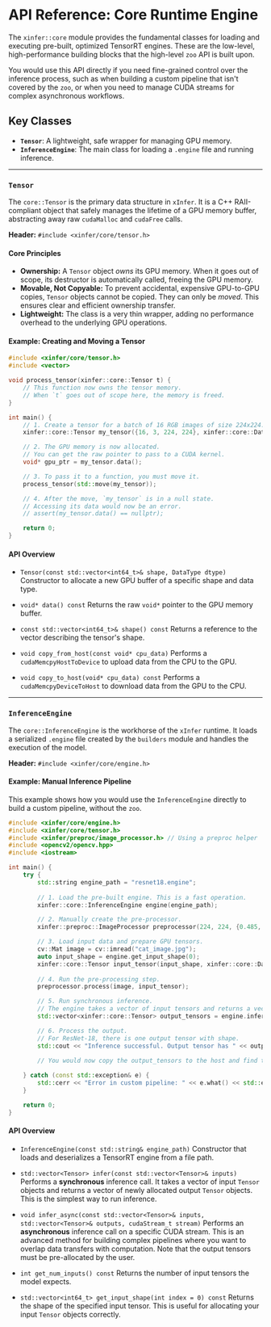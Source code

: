 # API Reference: Core Runtime Engine

The `xinfer::core` module provides the fundamental classes for loading and executing pre-built, optimized TensorRT engines. These are the low-level, high-performance building blocks that the high-level `zoo` API is built upon.

You would use this API directly if you need fine-grained control over the inference process, such as when building a custom pipeline that isn't covered by the `zoo`, or when you need to manage CUDA streams for complex asynchronous workflows.

## Key Classes
- **`Tensor`**: A lightweight, safe wrapper for managing GPU memory.
- **`InferenceEngine`**: The main class for loading a `.engine` file and running inference.

---

### `Tensor`

The `core::Tensor` is the primary data structure in `xInfer`. It is a C++ RAII-compliant object that safely manages the lifetime of a GPU memory buffer, abstracting away raw `cudaMalloc` and `cudaFree` calls.

**Header:** `#include <xinfer/core/tensor.h>`

#### **Core Principles**

- **Ownership:** A `Tensor` object *owns* its GPU memory. When it goes out of scope, its destructor is automatically called, freeing the GPU memory.
- **Movable, Not Copyable:** To prevent accidental, expensive GPU-to-GPU copies, `Tensor` objects cannot be copied. They can only be *moved*. This ensures clear and efficient ownership transfer.
- **Lightweight:** The class is a very thin wrapper, adding no performance overhead to the underlying GPU operations.

#### **Example: Creating and Moving a Tensor**

```cpp
#include <xinfer/core/tensor.h>
#include <vector>

void process_tensor(xinfer::core::Tensor t) {
    // This function now owns the tensor memory.
    // When `t` goes out of scope here, the memory is freed.
}

int main() {
    // 1. Create a tensor for a batch of 16 RGB images of size 224x224.
    xinfer::core::Tensor my_tensor({16, 3, 224, 224}, xinfer::core::DataType::kFLOAT);

    // 2. The GPU memory is now allocated.
    // You can get the raw pointer to pass to a CUDA kernel.
    void* gpu_ptr = my_tensor.data();

    // 3. To pass it to a function, you must move it.
    process_tensor(std::move(my_tensor));

    // 4. After the move, `my_tensor` is in a null state.
    // Accessing its data would now be an error.
    // assert(my_tensor.data() == nullptr);

    return 0;
}
```

#### **API Overview**

- `Tensor(const std::vector<int64_t>& shape, DataType dtype)`
  Constructor to allocate a new GPU buffer of a specific shape and data type.

- `void* data() const`
  Returns the raw `void*` pointer to the GPU memory buffer.

- `const std::vector<int64_t>& shape() const`
  Returns a reference to the vector describing the tensor's shape.

- `void copy_from_host(const void* cpu_data)`
  Performs a `cudaMemcpyHostToDevice` to upload data from the CPU to the GPU.

- `void copy_to_host(void* cpu_data) const`
  Performs a `cudaMemcpyDeviceToHost` to download data from the GPU to the CPU.

---

### `InferenceEngine`

The `core::InferenceEngine` is the workhorse of the `xInfer` runtime. It loads a serialized `.engine` file created by the `builders` module and handles the execution of the model.

**Header:** `#include <xinfer/core/engine.h>`

#### **Example: Manual Inference Pipeline**

This example shows how you would use the `InferenceEngine` directly to build a custom pipeline, without the `zoo`.

```cpp
#include <xinfer/core/engine.h>
#include <xinfer/core/tensor.h>
#include <xinfer/preproc/image_processor.h> // Using a preproc helper
#include <opencv2/opencv.hpp>
#include <iostream>

int main() {
    try {
        std::string engine_path = "resnet18.engine";
        
        // 1. Load the pre-built engine. This is a fast operation.
        xinfer::core::InferenceEngine engine(engine_path);

        // 2. Manually create the pre-processor.
        xinfer::preproc::ImageProcessor preprocessor(224, 224, {0.485, 0.456, 0.406}, {0.229, 0.224, 0.225});

        // 3. Load input data and prepare GPU tensors.
        cv::Mat image = cv::imread("cat_image.jpg");
        auto input_shape = engine.get_input_shape(0);
        xinfer::core::Tensor input_tensor(input_shape, xinfer::core::DataType::kFLOAT);
        
        // 4. Run the pre-processing step.
        preprocessor.process(image, input_tensor);

        // 5. Run synchronous inference.
        // The engine takes a vector of input tensors and returns a vector of output tensors.
        std::vector<xinfer::core::Tensor> output_tensors = engine.infer({input_tensor});

        // 6. Process the output.
        // For ResNet-18, there is one output tensor with shape.
        std::cout << "Inference successful. Output tensor has " << output_tensors.num_elements() << " elements.\n";
        
        // You would now copy the output_tensors to the host and find the argmax.

    } catch (const std::exception& e) {
        std::cerr << "Error in custom pipeline: " << e.what() << std::endl;
    }

    return 0;
}
```

#### **API Overview**

- `InferenceEngine(const std::string& engine_path)`
  Constructor that loads and deserializes a TensorRT engine from a file path.

- `std::vector<Tensor> infer(const std::vector<Tensor>& inputs)`
  Performs a **synchronous** inference call. It takes a vector of input `Tensor` objects and returns a vector of newly allocated output `Tensor` objects. This is the simplest way to run inference.

- `void infer_async(const std::vector<Tensor>& inputs, std::vector<Tensor>& outputs, cudaStream_t stream)`
  Performs an **asynchronous** inference call on a specific CUDA stream. This is an advanced method for building complex pipelines where you want to overlap data transfers with computation. Note that the output tensors must be pre-allocated by the user.

- `int get_num_inputs() const`
  Returns the number of input tensors the model expects.

- `std::vector<int64_t> get_input_shape(int index = 0) const`
  Returns the shape of the specified input tensor. This is useful for allocating your input `Tensor` objects correctly.
